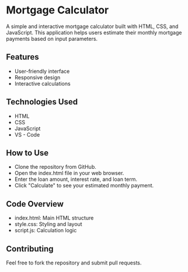 
# Mortgage Calculator

A simple and interactive mortgage calculator built with HTML, CSS, and JavaScript. This application helps users estimate their monthly mortgage payments based on input parameters.


## Features

- User-friendly interface
- Responsive design
- Interactive calculations
## Technologies Used

- HTML
- CSS
- JavaScript
- VS - Code
## How to Use

- Clone the repository from GitHub.
- Open the index.html file in your web browser.
- Enter the loan amount, interest rate, and loan term.
- Click "Calculate" to see your estimated monthly payment.
## Code Overview

- index.html: Main HTML structure
- style.css: Styling and layout
- script.js: Calculation logic
## Contributing

Feel free to fork the repository and submit pull requests.

